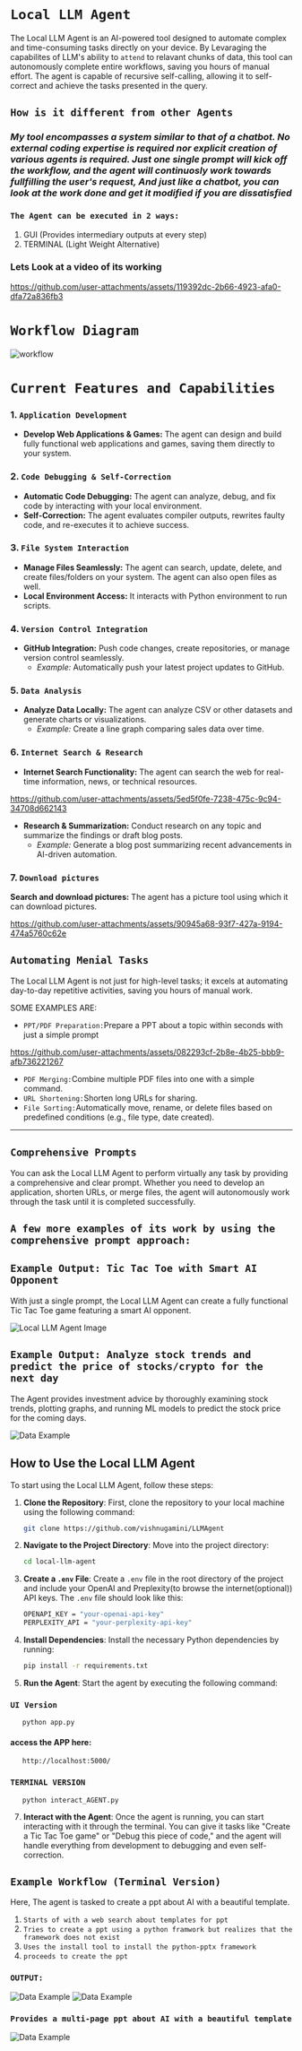 # `Local LLM Agent`
The Local LLM Agent is an AI-powered tool designed to automate complex and time-consuming tasks directly on your device. By Levaraging the capabilites of LLM's ability to `attend` to relavant chunks of data, this tool can autonomously complete entire workflows, saving you hours of manual effort. The agent is capable of recursive self-calling, allowing it to self-correct and achieve the tasks presented in the query.

## `How is it different from other Agents`
### *My tool encompasses a system similar to that of a chatbot. No external coding expertise is required nor explicit creation of various agents is required. Just one single prompt will kick off the workflow, and the agent will continuosly work towards fullfilling the user's request, And just like a chatbot, you can look at the work done and get it modified if you are dissatisfied*

### `The Agent can be executed in 2 ways:`
1. GUI (Provides intermediary outputs at every step)
2. TERMINAL (Light Weight Alternative)

### Lets Look at a video of its working
https://github.com/user-attachments/assets/119392dc-2b66-4923-afa0-dfa72a836fb3

# `Workflow Diagram`
![workflow](https://github.com/user-attachments/assets/71e2c360-f1be-4d50-8714-1ef79e1a3b15)

# `Current Features and Capabilities`

### 1. `Application Development`
- **Develop Web Applications & Games:** The agent can design and build fully functional web applications and games, saving them directly to your system.

### 2. `Code Debugging & Self-Correction`
- **Automatic Code Debugging:** The agent can analyze, debug, and fix code by interacting with your local environment.
- **Self-Correction:** The agent evaluates compiler outputs, rewrites faulty code, and re-executes it to achieve success.

### 3. `File System Interaction`
- **Manage Files Seamlessly:** The agent can search, update, delete, and create files/folders on your system. The agent can also open files as well.
- **Local Environment Access:** It interacts with Python environment to run scripts.

### 4. `Version Control Integration`
- **GitHub Integration:** Push code changes, create repositories, or manage version control seamlessly.
  - *Example:* Automatically push your latest project updates to GitHub.
    
### 5. `Data Analysis`
- **Analyze Data Locally:** The agent can analyze CSV or other datasets and generate charts or visualizations.
  - *Example:* Create a line graph comparing sales data over time.

### 6. `Internet Search & Research`
- **Internet Search Functionality:** The agent can search the web for real-time information, news, or technical resources.

https://github.com/user-attachments/assets/5ed5f0fe-7238-475c-9c94-34708d662143

- **Research & Summarization:** Conduct research on any topic and summarize the findings or draft blog posts.
  - *Example:* Generate a blog post summarizing recent advancements in AI-driven automation.
  
### 7. `Download pictures`
**Search and download pictures:** The agent has a picture tool using which it can download pictures.

https://github.com/user-attachments/assets/90945a68-93f7-427a-9194-474a5760c62e

## `Automating Menial Tasks`
The Local LLM Agent is not just for high-level tasks; it excels at automating day-to-day repetitive activities, saving you hours of manual work.

SOME EXAMPLES ARE:
- `PPT/PDF Preparation:`Prepare a PPT about a topic within seconds with just a simple prompt

https://github.com/user-attachments/assets/082293cf-2b8e-4b25-bbb9-afb736221267

- `PDF Merging:`Combine multiple PDF files into one with a simple command.
- `URL Shortening:`Shorten long URLs for sharing.
- `File Sorting:`Automatically move, rename, or delete files based on predefined conditions (e.g., file type, date created).

---
## `Comprehensive Prompts`
You can ask the Local LLM Agent to perform virtually any task by providing a comprehensive and clear prompt. Whether you need to develop an application, shorten URLs, or merge files, the agent will autonomously work through the task until it is completed successfully.

## `A few more examples of its work by using the comprehensive prompt approach:`
## `Example Output: Tic Tac Toe with Smart AI Opponent`
With just a single prompt, the Local LLM Agent can create a fully functional Tic Tac Toe game featuring a smart AI opponent.

![Local LLM Agent Image](imgs/pic-1.png)

## `Example Output: Analyze stock trends and predict the price of stocks/crypto for the next day`
The Agent provides investment advice by thoroughly examining stock trends, plotting graphs, and running ML models to predict the stock price for the coming days.

![Data Example](imgs/pic-5.png)

## How to Use the Local LLM Agent

To start using the Local LLM Agent, follow these steps:

1. **Clone the Repository**: First, clone the repository to your local machine using the following command:
   ```bash
   git clone https://github.com/vishnugamini/LLMAgent
2. **Navigate to the Project Directory**: Move into the project directory:
   ```bash
   cd local-llm-agent
3. **Create a `.env` File**: Create a `.env` file in the root directory of the project and include your OpenAI and Preplexity(to browse the internet(optional)) API keys. The `.env` file should look like this:
   ```bash
   OPENAPI_KEY = "your-openai-api-key"
   PERPLEXITY_API = "your-perplexity-api-key"
4. **Install Dependencies**: Install the necessary Python dependencies by running:
   ```bash
   pip install -r requirements.txt
5. **Run the Agent**: Start the agent by executing the following command:
   
  ### `UI Version`
       python app.py
  #### access the APP here:
       http://localhost:5000/
   
  ### `TERMINAL VERSION`
       python interact_AGENT.py


7. **Interact with the Agent**: Once the agent is running, you can start interacting with it through the terminal. You can give it tasks like "Create a Tic Tac Toe game" or "Debug this piece of code," and the agent will handle everything from development to debugging and even self-correction.

## `Example Workflow (Terminal Version)`

Here, The agent is tasked to create a ppt about AI with a beautiful template. 

1. `Starts of with a web search about templates for ppt`
2. `Tries to create a ppt using a python framwork but realizes that the framework does not exist`
3. `Uses the install tool to install the python-pptx framework`
4. `proceeds to create the ppt`
### `OUTPUT: `
![Data Example](imgs/pic-10.png)
![Data Example](imgs/pic-11.png)
### `Provides a multi-page ppt about AI with a beautiful template`
![Data Example](imgs/pic-12.png)
